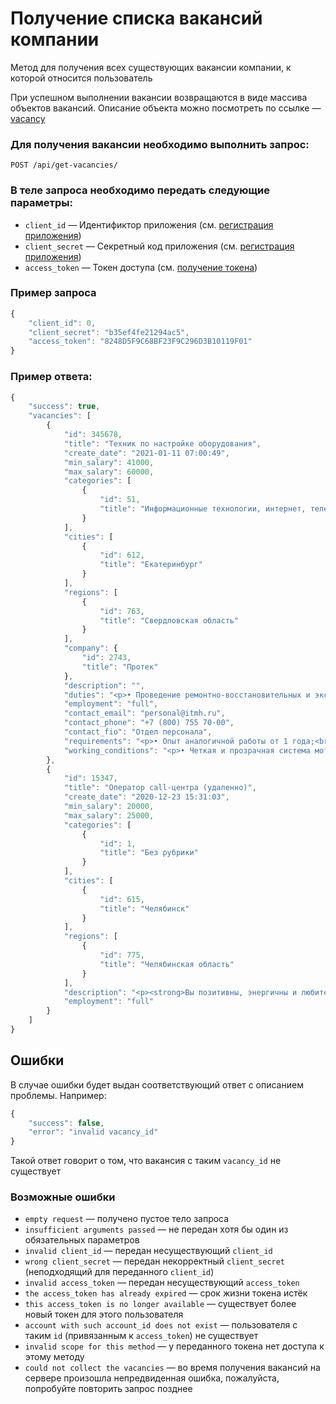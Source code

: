 # Получение списка вакансий компании

Метод для получения всех существующих вакансии компании, к которой относится пользователь

При успешном выполнении вакансии возвращаются в виде массива объектов вакансий. Описание объекта можно посмотреть по ссылке — [vacancy](https://github.com/len0xx/career-api/blob/main/docs/vacancy.md)

### Для получения вакансии необходимо выполнить запрос:
```
POST /api/get-vacancies/
```

### В теле запроса необходимо передать следующие параметры:
* `client_id` — Идентификтор приложения (см. [регистрация приложения](https://xn--80adjbxl0aeb4ii6a.xn--p1ai/wp-admin/admin.php?page=apps))
* `client_secret` — Секретный код приложения (см. [регистрация приложения](https://xn--80adjbxl0aeb4ii6a.xn--p1ai/wp-admin/admin.php?page=apps))
* `access_token` — Токен доступа (см. [получение токена](https://github.com/len0xx/career-api/blob/main/docs/auth.md))

### Пример запроса
```javascript
{
    "client_id": 0,
    "client_secret": "b35ef4fe21294ac5",
    "access_token": "8248D5F9C68BF23F9C296D3B10119F01"
}
```

### Пример ответа:
```javascript
{
    "success": true,
    "vacancies": [
        {
            "id": 345678,
            "title": "Техник по настройке оборудования",
            "create_date": "2021-01-11 07:00:49",
            "min_salary": 41000,
            "max_salary": 60000,
            "categories": [
                {
                    "id": 51,
                    "title": "Информационные технологии, интернет, телеком"
                }
            ],
            "cities": [
                {
                    "id": 612,
                    "title": "Екатеринбург"
                }
            ],
            "regions": [
                {
                    "id": 763,
                    "title": "Свердловская область"
                }
            ],
            "company": {
                "id": 2743,
                "title": "Протек"
            },
            "description": "",
            "duties": "<p>• Проведение ремонтно-восстановительных и эксплуатационных работ на линиях связи и оборудовании клиентов (ПК, маршрутизаторы и пр.) в установленный регламентом срок и в соответствии с принятыми нормами эксплуатации объектов связи;<br \/>\n• Дежурства по заранее утвержденному графику.<\/p>\n",
            "employment": "full",
            "contact_email": "personal@itmh.ru",
            "contact_phone": "+7 (800) 755 70-00",
            "contact_fio": "Отдел персонала",
            "requirements": "<p>• Опыт аналогичной работы от 1 года;<br \/>\n• Уверенное владение контрольно-измерительными приборами для диагностики неисправностей на медных и оптических линиях связи;<br \/>\n• Знание модели OSI, технологии Ethernet, Wi-Fi, сетевых настроек различных операционных систем;<br \/>\n• Обязательно понимание принципов и особенностей работы сервисов: DNS, VPN, HTTP, SMTP, IMAP, POP3;<br \/>\n• Умение настраивать маршрутизаторы различных производителей;<br \/>\n• Владение технологией монтажа UTP (желательно ВОК).<\/p>\n",
            "working_conditions": "<p>• Четкая и прозрачная система мотивации: оклад + KPI. На испытательный срок заработная плата 35 000 руб., после испытательного срока доход от 41 000 руб. + компенсация ГСМ и амортизации автомобиля. Дополнительно оплачиваются сверхурочные работы и дежурства.<br \/>\n• График работы: 5\/2, 10.00 -19.00, присутствуют дежурства по заранее установленному графику;<br \/>\n• Разъездной характер работ;<br \/>\n• Предоставляется рабочая одежда и все необходимые инструменты, материалы.<\/p>\n"
        },
        {
            "id": 15347,
            "title": "Оператор call-центра (удаленно)",
            "create_date": "2020-12-23 15:31:03",
            "min_salary": 20000,
            "max_salary": 25000,
            "categories": [
                {
                    "id": 1,
                    "title": "Без рубрики"
                }
            ],
            "cities": [
                {
                    "id": 615,
                    "title": "Челябинск"
                }
            ],
            "regions": [
                {
                    "id": 775,
                    "title": "Челябинская область"
                }
            ],
            "description": "<p><strong>Вы позитивны, энергичны и любите общаться с людьми?<\/strong><\/p> <p><strong>Вам нужна стабильность и уверенность в завтрашнем дне?<\/strong><\/p> <p><strong>Сотрудник call-центра – это голос компании и им можете стать именно Вы!<\/strong><\/p> <p><strong>Чем Вам предстоит заниматься:<\/strong><\/p> <ul> <li>Принимать звонки и консультировать клиентов сервисов «ЗдравСити» и «Моё здоровье»<\/li> <li>Регистрировать заказы<\/li> <li>Совершать исходящие звонки (аптеки-партнеры и клиенты сервиса «ЗдравСити»)<\/li> <li>Взаимодействовать с сотрудниками смежных подразделений<\/li> <\/ul> <p><strong>Эта вакансия для Вас, если Вы:<\/strong><\/p> <ul> <li>Обладаете грамотной речью<\/li> <li>Готовы работать в режиме многозадачности и многофункциональности<\/li> <li>Можете работать на дому (есть компьютер, интернет и гарнитура)<\/li> <\/ul> <p><strong>Мы предлагаем Вам:<\/strong><\/p> <ul> <li>График работы 2\/2 с 9.00 до 21.00<\/li> <li>Интересные и масштабные задачи в стабильной, быстроразвивающейся компании<\/li> <li>Привлекательную заработную плату<\/li> <li>Заботу о вашем здоровье: ДМС страхование, скидки на медицинскую продукцию для вас и ваших близких.<\/li> <li>Сильную и дружную команду профессионалов, готовых делиться опытом<\/li> <li>Поддержку на старте, у вас будет наставник, который поможет влиться в работу<\/li> <li>Демократичное общение с руководителями, которые поощряют вашу инициативу<\/li> <li>Индивидуальную систему обучения<\/li> <li>Планирование карьеры —сотрудники компании имеют возможность профессионального и карьерного развития<\/li> <li>Насыщенную корпоративную жизнь, Вы сможете участвовать в тематических праздниках, а также присоединиться к спортивному движению<\/li> <\/ul> <p><strong>Присоединяйтесь к команде «ПРОТЕК» и перед Вами откроется мир профессиональных возможностей, интересных задач и ярких достижений!<\/strong><\/p> <p> <\/p>",
            "employment": "full"
        }
    ]
}
```

## Ошибки

В случае ошибки будет выдан соответствующий ответ с описанием проблемы. Например:
```javascript
{
    "success": false,
    "error": "invalid vacancy_id"
}
```
Такой ответ говорит о том, что вакансия с таким `vacancy_id` не существует

### Возможные ошибки
* `empty request` — получено пустое тело запроса
* `insufficient arguments passed` — не передан хотя бы один из обязательных параметров
* `invalid client_id` — передан несуществующий `client_id`
* `wrong client_secret` — передан некорректный `client_secret` (неподходящий для переданного `client_id`)
* `invalid access_token` — передан несуществующий `access_token`
* `the access_token has already expired` — срок жизни токена истёк
* `this access_token is no longer available` — существует более новый токен для этого пользователя
* `account with such account_id does not exist` — пользователя с таким `id` (привязанным к `access_token`) не существует
* `invalid scope for this method` — у переданного токена нет доступа к этому методу
* `could not collect the vacancies` — во время получения вакансий на сервере произошла непредвиденная ошибка, пожалуйста, попробуйте повторить запрос позднее
